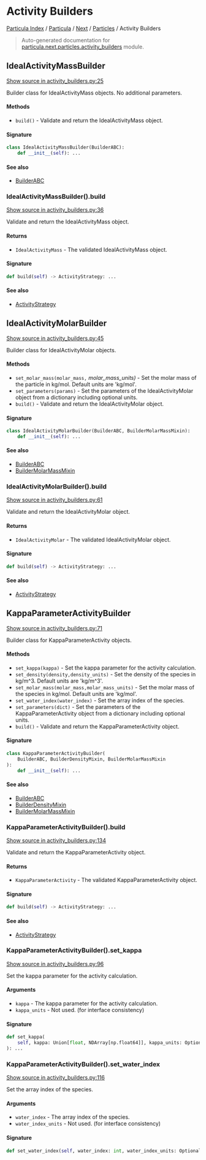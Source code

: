 # Activity Builders

[Particula Index](../../../README.md#particula-index) / [Particula](../../index.md#particula) / [Next](../index.md#next) / [Particles](./index.md#particles) / Activity Builders

> Auto-generated documentation for [particula.next.particles.activity_builders](https://github.com/Gorkowski/particula/blob/main/particula/next/particles/activity_builders.py) module.

## IdealActivityMassBuilder

[Show source in activity_builders.py:25](https://github.com/Gorkowski/particula/blob/main/particula/next/particles/activity_builders.py#L25)

Builder class for IdealActivityMass objects. No additional parameters.

#### Methods

- `build()` - Validate and return the IdealActivityMass object.

#### Signature

```python
class IdealActivityMassBuilder(BuilderABC):
    def __init__(self): ...
```

#### See also

- [BuilderABC](../abc_builder.md#builderabc)

### IdealActivityMassBuilder().build

[Show source in activity_builders.py:36](https://github.com/Gorkowski/particula/blob/main/particula/next/particles/activity_builders.py#L36)

Validate and return the IdealActivityMass object.

#### Returns

- `IdealActivityMass` - The validated IdealActivityMass object.

#### Signature

```python
def build(self) -> ActivityStrategy: ...
```

#### See also

- [ActivityStrategy](./activity_strategies.md#activitystrategy)



## IdealActivityMolarBuilder

[Show source in activity_builders.py:45](https://github.com/Gorkowski/particula/blob/main/particula/next/particles/activity_builders.py#L45)

Builder class for IdealActivityMolar objects.

#### Methods

- `set_molar_mass(molar_mass,` *molar_mass_units)* - Set the molar mass of the
    particle in kg/mol. Default units are 'kg/mol'.
- `set_parameters(params)` - Set the parameters of the IdealActivityMolar
    object from a dictionary including optional units.
- `build()` - Validate and return the IdealActivityMolar object.

#### Signature

```python
class IdealActivityMolarBuilder(BuilderABC, BuilderMolarMassMixin):
    def __init__(self): ...
```

#### See also

- [BuilderABC](../abc_builder.md#builderabc)
- [BuilderMolarMassMixin](../abc_builder.md#buildermolarmassmixin)

### IdealActivityMolarBuilder().build

[Show source in activity_builders.py:61](https://github.com/Gorkowski/particula/blob/main/particula/next/particles/activity_builders.py#L61)

Validate and return the IdealActivityMolar object.

#### Returns

- `IdealActivityMolar` - The validated IdealActivityMolar object.

#### Signature

```python
def build(self) -> ActivityStrategy: ...
```

#### See also

- [ActivityStrategy](./activity_strategies.md#activitystrategy)



## KappaParameterActivityBuilder

[Show source in activity_builders.py:71](https://github.com/Gorkowski/particula/blob/main/particula/next/particles/activity_builders.py#L71)

Builder class for KappaParameterActivity objects.

#### Methods

- `set_kappa(kappa)` - Set the kappa parameter for the activity calculation.
- `set_density(density,density_units)` - Set the density of the species in
    kg/m^3. Default units are 'kg/m^3'.
- `set_molar_mass(molar_mass,molar_mass_units)` - Set the molar mass of the
    species in kg/mol. Default units are 'kg/mol'.
- `set_water_index(water_index)` - Set the array index of the species.
- `set_parameters(dict)` - Set the parameters of the KappaParameterActivity
    object from a dictionary including optional units.
- `build()` - Validate and return the KappaParameterActivity object.

#### Signature

```python
class KappaParameterActivityBuilder(
    BuilderABC, BuilderDensityMixin, BuilderMolarMassMixin
):
    def __init__(self): ...
```

#### See also

- [BuilderABC](../abc_builder.md#builderabc)
- [BuilderDensityMixin](../abc_builder.md#builderdensitymixin)
- [BuilderMolarMassMixin](../abc_builder.md#buildermolarmassmixin)

### KappaParameterActivityBuilder().build

[Show source in activity_builders.py:134](https://github.com/Gorkowski/particula/blob/main/particula/next/particles/activity_builders.py#L134)

Validate and return the KappaParameterActivity object.

#### Returns

- `KappaParameterActivity` - The validated KappaParameterActivity object.

#### Signature

```python
def build(self) -> ActivityStrategy: ...
```

#### See also

- [ActivityStrategy](./activity_strategies.md#activitystrategy)

### KappaParameterActivityBuilder().set_kappa

[Show source in activity_builders.py:96](https://github.com/Gorkowski/particula/blob/main/particula/next/particles/activity_builders.py#L96)

Set the kappa parameter for the activity calculation.

#### Arguments

- `kappa` - The kappa parameter for the activity calculation.
- `kappa_units` - Not used. (for interface consistency)

#### Signature

```python
def set_kappa(
    self, kappa: Union[float, NDArray[np.float64]], kappa_units: Optional[str] = None
): ...
```

### KappaParameterActivityBuilder().set_water_index

[Show source in activity_builders.py:116](https://github.com/Gorkowski/particula/blob/main/particula/next/particles/activity_builders.py#L116)

Set the array index of the species.

#### Arguments

- `water_index` - The array index of the species.
- `water_index_units` - Not used. (for interface consistency)

#### Signature

```python
def set_water_index(self, water_index: int, water_index_units: Optional[str] = None): ...
```
